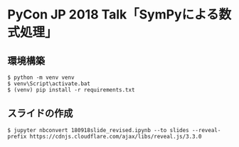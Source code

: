 # PyCon JP 2018 Talk「SymPyによる数式処理」

## 環境構築

```console
$ python -m venv venv
$ venv\Script\activate.bat
$ (venv) pip install -r requirements.txt
```

## スライドの作成

```console
$ jupyter nbconvert 180918slide_revised.ipynb --to slides --reveal-prefix https://cdnjs.cloudflare.com/ajax/libs/reveal.js/3.3.0
```
